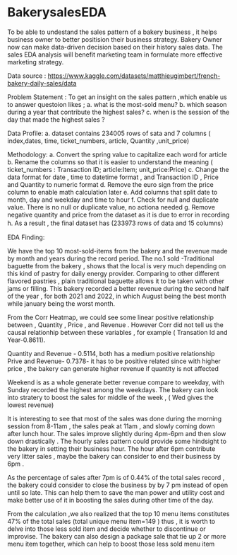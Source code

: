 # BakerysalesEDA

To be able to undestand the sales pattern of a bakery business , it helps business owner to better positision their business strategy. Bakery Owner now can make data-driven decision based on their history sales data. The sales EDA analysis will benefit marketing team in formulate more effective marketing strategy.

Data source : https://www.kaggle.com/datasets/matthieugimbert/french-bakery-daily-sales/data

Problem Statement : To get an insight on the sales pattern ,which enable us to answer questoion likes ; 
                    a. what is the most-sold menu?
                    b. which season during a year that contribute the highest sales?
                    c. when is the session of the day that made the highest sales ?

Data Profile:
a. dataset contains 234005 rows of sata and 7 columns ( index,dates, time, ticket_numbers, article, Quantity ,unit_price)

Methodology:
a. Convert the spring value to capitalize each word for article 
b. Rename the columns so that it is easier to understand the meaning ( ticket_numbers : Transaction ID; article:Item; unit_price:Price)
c. Change the data format for date , time to datetime format , and Transaction ID , Price and Quantity to numeric format
d. Remove the euro sign from the price column to enable math calculation later
e. Add columns that split date to month, day and weekday and time to hour
f. Check for null and duplicate value. There is no null or duplicate value, no actiona needed
g. Remove negative quantity and price from the dataset as it is due to error in recording 
h. As a result , the final dataset has (233973 rows of data and 15 columns）

EDA Finding:

We have the top 10 most-sold-items from the bakery and the revenue made by month and years during the record period. The no.1 sold -Traditional baguette from the bakery , shows that the local is very much depending on this kind of pastry for daily energy provider. Comparing to other different flavored pastries , plain traditional baguette allows it to be taken with other jams or filling. This bakery recorded a better revenue during the second half of the year , for both 2021 and 2022, in which August being the best month while january being the worst month.

From the Corr Heatmap, we could see some linear positive relationship between , Quantity , Price , and Revenue . However Corr did not tell us the causal relationhip between these variables , for example ( Transation Id and Year-0.8611).

Quantity and Revenue - 0.5114, both has a medium positive relationship Prive and Revenue- 0.7378- it has to be positive related since with higher price , the bakery can generate higher revenue if quantity is not affected

Weekend is as a whole generate better revenue compare to weekday, with Sunday recorded the highest among the weekdays. The bakery can look into stratery to boost the sales for middle of the week , ( Wed gives the lowest revenue)

It is interesting to see that most of the sales was done during the morning session from 8-11am , the sales peak at 11am , and slowly coming down after lunch hour. The sales improve slightly during 4pm-6pm and then slow down drastically . The hourly sales pattern could provide some hindsight to the bakery in setting their business hour. The hour after 6pm contribute very litter sales , maybe the bakery can consider to end their business by 6pm . 

As the percentage of sales after 7pm is of 0.44% of the total sales record , the bakery could consider to close the business by by 7 pm instead of open until so late. This can help them to save the man power and utility cost and make better use of it in boosting the sales during other time of the day.

From the calculation ,we also realized that the top 10 menu items constitutes 47% of the total sales (total unique menu item=149 ) thus , it is worth to delve into those less sold item and decide whether to discontinue or improvise. The bakery can also design a package sale that tie up 2 or more menu item together, which can help to boost those less sold menu item


